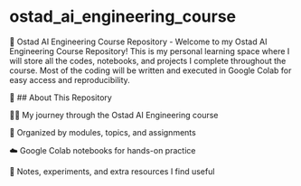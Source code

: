 # ostad_ai_engineering_course
📘 Ostad AI Engineering Course Repository - Welcome to my Ostad AI Engineering Course Repository! This is my personal learning space where I will store all the codes, notebooks, and projects I complete throughout the course. Most of the coding will be written and executed in Google Colab for easy access and reproducibility.

🚀 ## About This Repository

🧑‍🎓 My journey through the Ostad AI Engineering course

📂 Organized by modules, topics, and assignments

☁️ Google Colab notebooks for hands-on practice

📝 Notes, experiments, and extra resources I find useful
